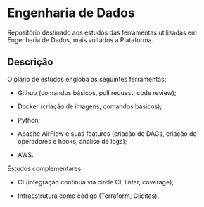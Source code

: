 # Engenharia de Dados

Repositório destinado aos estudos das ferramentas utilizadas em Engenharia de Dados, mais voltados a Plataforma.

## Descrição

O plano de estudos engloba as seguintes ferramentas: 

- Github (comandos básicos, pull request, code review);

- Docker (criação de imagens, comandos básicos);

- Python;

- Apache AirFlow e suas features (criação de DAGs, criação de operadores e hooks, análise de logs);

- AWS.

Estudos complementares:

- CI (integração contínua via circle CI, linter, coverage);

- Infraestrutura como código (Terraform, Cliditas).

